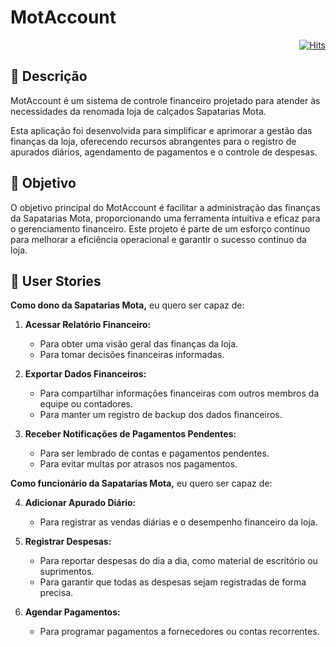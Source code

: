 # MotAccount

<div align="right">
  
[![Hits](https://hits.sh/github.com/JVSMOTA/MotAccount.svg)](https://hits.sh/github.com/JVSMOTA/MotAccount/)

</div>

## 📝 Descrição

MotAccount é um sistema de controle financeiro projetado para atender às necessidades da renomada loja de calçados Sapatarias Mota.

Esta aplicação foi desenvolvida para simplificar e aprimorar a gestão das finanças da loja, oferecendo recursos abrangentes para o registro de apurados diários, agendamento de pagamentos e o controle de despesas.

## 🎯 Objetivo

O objetivo principal do MotAccount é facilitar a administração das finanças da Sapatarias Mota, proporcionando uma ferramenta intuitiva e eficaz para o gerenciamento financeiro. Este projeto é parte de um esforço contínuo para melhorar a eficiência operacional e garantir o sucesso contínuo da loja.

## 🏹 User Stories

**Como dono da Sapatarias Mota,** eu quero ser capaz de:

1. **Acessar Relatório Financeiro:**
   - Para obter uma visão geral das finanças da loja.
   - Para tomar decisões financeiras informadas.

2. **Exportar Dados Financeiros:**
   - Para compartilhar informações financeiras com outros membros da equipe ou contadores.
   - Para manter um registro de backup dos dados financeiros.

3. **Receber Notificações de Pagamentos Pendentes:**
   - Para ser lembrado de contas e pagamentos pendentes.
   - Para evitar multas por atrasos nos pagamentos.

**Como funcionário da Sapatarias Mota,** eu quero ser capaz de:

4. **Adicionar Apurado Diário:**
   - Para registrar as vendas diárias e o desempenho financeiro da loja.

5. **Registrar Despesas:**
   - Para reportar despesas do dia a dia, como material de escritório ou suprimentos.
   - Para garantir que todas as despesas sejam registradas de forma precisa.

6. **Agendar Pagamentos:**
   - Para programar pagamentos a fornecedores ou contas recorrentes.

